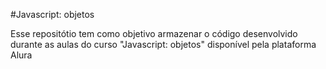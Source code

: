 #Javascript: objetos

Esse repositótio tem como objetivo armazenar o código desenvolvido durante as aulas do curso "Javascript: objetos" disponível pela plataforma Alura

